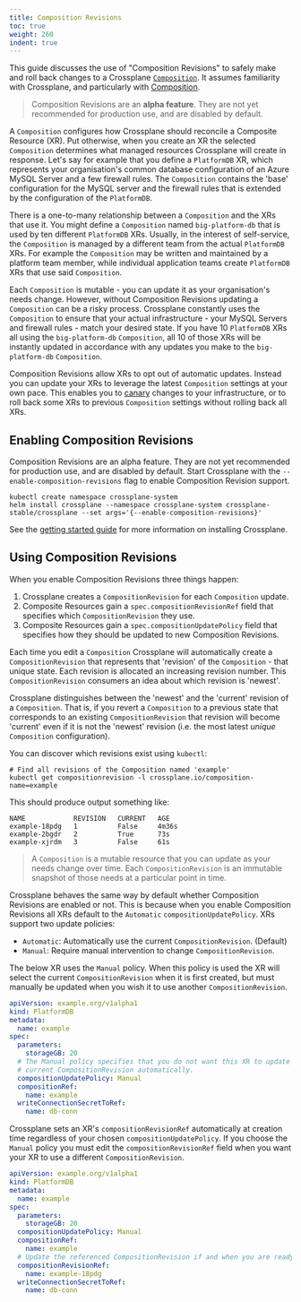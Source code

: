 ```yaml
---
title: Composition Revisions
toc: true
weight: 260
indent: true
---
```


This guide discusses the use of "Composition Revisions" to safely make and roll
back changes to a Crossplane [`Composition`][composition-type]. It assumes
familiarity with Crossplane, and particularly with
[Composition][composition-term].

> Composition Revisions are an __alpha feature__. They are not yet recommended
> for production use, and are disabled by default.

A `Composition` configures how Crossplane should reconcile a Composite Resource
(XR). Put otherwise, when you create an XR the selected `Composition` determines
what managed resources Crossplane will create in response. Let's say for example
that you define a `PlatformDB` XR, which represents your organisation's common
database configuration of an Azure MySQL Server and a few firewall rules. The
`Composition` contains the 'base' configuration for the MySQL server and the
firewall rules that is extended by the configuration of the `PlatformDB`.

There is a one-to-many relationship between a `Composition` and the XRs that use
it. You might define a `Composition` named `big-platform-db` that is used by ten
different `PlatformDB` XRs. Usually, in the interest of self-service, the
`Composition` is managed by a different team from the actual `PlatformDB` XRs.
For example the `Composition` may be written and maintained by a platform team
member, while individual application teams create `PlatformDB` XRs that use said
`Composition`.

Each `Composition` is mutable - you can update it as your organisation's needs
change. However, without Composition Revisions updating a `Composition` can be a
risky process. Crossplane constantly uses the `Composition` to ensure that your
actual infrastructure - your MySQL Servers and firewall rules - match your
desired state. If you have 10 `PlatformDB` XRs all using the `big-platform-db`
`Composition`, all 10 of those XRs will be instantly updated in accordance with
any updates you make to the `big-platform-db` `Composition`.

Composition Revisions allow XRs to opt out of automatic updates. Instead you can
update your XRs to leverage the latest `Composition` settings at your own pace.
This enables you to [canary] changes to your infrastructure, or to roll back
some XRs to previous `Composition` settings without rolling back all XRs.

## Enabling Composition Revisions

Composition Revisions are an alpha feature. They are not yet recommended for
production use, and are disabled by default. Start Crossplane with the
`--enable-composition-revisions` flag to enable Composition Revision support.

```console
kubectl create namespace crossplane-system
helm install crossplane --namespace crossplane-system crossplane-stable/crossplane --set args='{--enable-composition-revisions}'
```

See the [getting started guide][install-guide] for more information on
installing Crossplane.

## Using Composition Revisions

When you enable Composition Revisions three things happen:

1. Crossplane creates a `CompositionRevision` for each `Composition` update.
1. Composite Resources gain a `spec.compositionRevisionRef` field that specifies
   which `CompositionRevision` they use.
1. Composite Resources gain a `spec.compositionUpdatePolicy` field that
   specifies how they should be updated to new Composition Revisions.

Each time you edit a `Composition` Crossplane will automatically create a
`CompositionRevision` that represents that 'revision' of the `Composition` -
that unique state. Each revision is allocated an increasing revision number.
This `CompositionRevision` consumers an idea about which revision is 'newest'.

Crossplane distinguishes between the 'newest' and the 'current' revision of a
`Composition`. That is, if you revert a `Composition` to a previous state that
corresponds to an existing `CompositionRevision` that revision will become
'current' even if it is not the 'newest' revision (i.e. the most latest _unique_
`Composition` configuration).

You can discover which revisions exist using `kubectl`:

```console
# Find all revisions of the Composition named 'example'
kubectl get compositionrevision -l crossplane.io/composition-name=example
```

This should produce output something like:

```console
NAME            REVISION   CURRENT   AGE
example-18pdg   1          False     4m36s
example-2bgdr   2          True      73s
example-xjrdm   3          False     61s
```

> A `Composition` is a mutable resource that you can update as your needs
> change over time. Each `CompositionRevision` is an immutable snapshot of those
> needs at a particular point in time.

Crossplane behaves the same way by default whether Composition Revisions are
enabled or not. This is because when you enable Composition Revisions all XRs
default to the `Automatic` `compositionUpdatePolicy`. XRs support two update
policies:

* `Automatic`: Automatically use the current `CompositionRevision`. (Default)
* `Manual`: Require manual intervention to change `CompositionRevision`.

The below XR uses the `Manual` policy. When this policy is used the XR will
select the current `CompositionRevision` when it is first created, but must
manually be updated when you wish it to use another `CompositionRevision`.

```yaml
apiVersion: example.org/v1alpha1
kind: PlatformDB
metadata:
  name: example
spec:
  parameters:
    storageGB: 20
  # The Manual policy specifies that you do not want this XR to update to the
  # current CompositionRevision automatically.
  compositionUpdatePolicy: Manual
  compositionRef:
    name: example
  writeConnectionSecretToRef:
    name: db-conn
```

Crossplane sets an XR's `compositionRevisionRef` automatically at creation time
regardless of your chosen `compositionUpdatePolicy`. If you choose the `Manual`
policy you must edit the `compositionRevisionRef` field when you want your XR to
use a different `CompositionRevision`.

```yaml
apiVersion: example.org/v1alpha1
kind: PlatformDB
metadata:
  name: example
spec:
  parameters:
    storageGB: 20
  compositionUpdatePolicy: Manual
  compositionRef:
    name: example
  # Update the referenced CompositionRevision if and when you are ready.
  compositionRevisionRef:
    name: example-18pdg
  writeConnectionSecretToRef:
    name: db-conn
```

[composition-type]: ../concepts/composition.md
[composition-term]: ../concepts/terminology.md#composition
[canary]: https://martinfowler.com/bliki/CanaryRelease.html
[install-guide]: ../getting-started/install-configure.md
